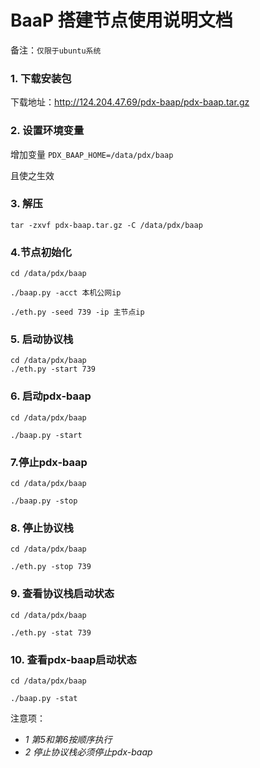 # BaaP 搭建节点使用说明文档

备注：`仅限于ubuntu系统`

### 1. 下载安装包

下载地址：http://124.204.47.69/pdx-baap/pdx-baap.tar.gz

### 2. 设置环境变量

增加变量 `PDX_BAAP_HOME=/data/pdx/baap`

且使之生效

### 3. 解压

```shel
tar -zxvf pdx-baap.tar.gz -C /data/pdx/baap
```

### 4.节点初始化

```shell
cd /data/pdx/baap

./baap.py -acct 本机公网ip

./eth.py -seed 739 -ip 主节点ip
```

### 5. 启动协议栈

```shell
cd /data/pdx/baap
./eth.py -start 739
```

### 6. 启动pdx-baap

```shell
cd /data/pdx/baap

./baap.py -start
```

### 7.停止pdx-baap

```shell
cd /data/pdx/baap

./baap.py -stop
```

### 8. 停止协议栈

```shell
cd /data/pdx/baap

./eth.py -stop 739
```

### 9. 查看协议栈启动状态

```shell
cd /data/pdx/baap

./eth.py -stat 739
```

### 10. 查看pdx-baap启动状态

```shell
cd /data/pdx/baap

./baap.py -stat
```

注意项：

* *1 第5和第6按顺序执行*
* *2 停止协议栈必须停止pdx-baap*

